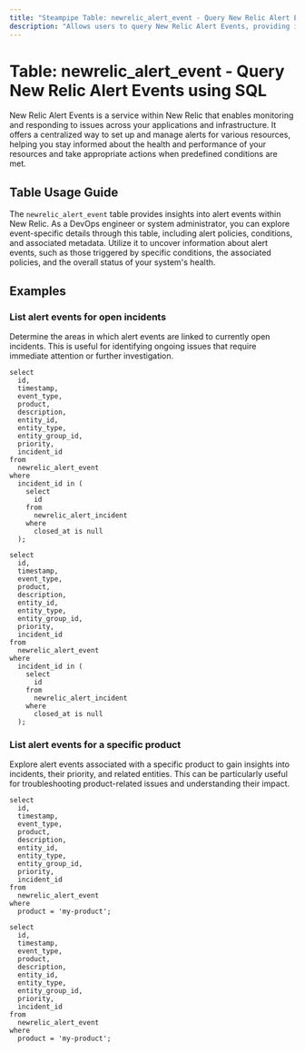 ```yaml
---
title: "Steampipe Table: newrelic_alert_event - Query New Relic Alert Events using SQL"
description: "Allows users to query New Relic Alert Events, providing insights into the alerts triggered in the New Relic system."
---
```


# Table: newrelic_alert_event - Query New Relic Alert Events using SQL

New Relic Alert Events is a service within New Relic that enables monitoring and responding to issues across your applications and infrastructure. It offers a centralized way to set up and manage alerts for various resources, helping you stay informed about the health and performance of your resources and take appropriate actions when predefined conditions are met.

## Table Usage Guide

The `newrelic_alert_event` table provides insights into alert events within New Relic. As a DevOps engineer or system administrator, you can explore event-specific details through this table, including alert policies, conditions, and associated metadata. Utilize it to uncover information about alert events, such as those triggered by specific conditions, the associated policies, and the overall status of your system's health.

## Examples

### List alert events for open incidents
Determine the areas in which alert events are linked to currently open incidents. This is useful for identifying ongoing issues that require immediate attention or further investigation.

```sql+postgres
select
  id,
  timestamp,
  event_type,
  product,
  description,
  entity_id,
  entity_type,
  entity_group_id,
  priority,
  incident_id
from
  newrelic_alert_event
where
  incident_id in (
    select
      id
    from
      newrelic_alert_incident
    where
      closed_at is null
  );
```

```sql+sqlite
select
  id,
  timestamp,
  event_type,
  product,
  description,
  entity_id,
  entity_type,
  entity_group_id,
  priority,
  incident_id
from
  newrelic_alert_event
where
  incident_id in (
    select
      id
    from
      newrelic_alert_incident
    where
      closed_at is null
  );
```

### List alert events for a specific product
Explore alert events associated with a specific product to gain insights into incidents, their priority, and related entities. This can be particularly useful for troubleshooting product-related issues and understanding their impact.

```sql+postgres
select
  id,
  timestamp,
  event_type,
  product,
  description,
  entity_id,
  entity_type,
  entity_group_id,
  priority,
  incident_id
from
  newrelic_alert_event
where
  product = 'my-product';
```

```sql+sqlite
select
  id,
  timestamp,
  event_type,
  product,
  description,
  entity_id,
  entity_type,
  entity_group_id,
  priority,
  incident_id
from
  newrelic_alert_event
where
  product = 'my-product';
```
